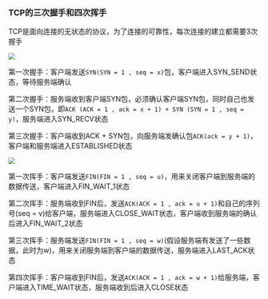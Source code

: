 ### TCP的三次握手和四次挥手

TCP是面向连接的无状态的协议，为了连接的可靠性，每次连接的建立都需要3次握手

<img src="https://img-blog.csdn.net/20180717202520531?watermark/2/text/aHR0cHM6Ly9ibG9nLmNzZG4ubmV0L3FxXzM4OTUwMzE2/font/5a6L5L2T/fontsize/400/fill/I0JBQkFCMA==/dissolve/70" style="zoom: 80%;" />

第一次握手：客户端发送`SYN(SYN = 1 , seq = x)`包，客户端进入SYN_SEND状态，等待服务端确认

第二次握手：服务端收到客户端SYN包，必须确认客户端SYN包，同时自己也发送一个SYN包，即`ACK (ACK = 1 , ack = x + 1) + SYN (SYN = 1 , seq = y)`，服务端进入SYN_RECV状态

第三次握手：客户端收到ACK + SYN包，向服务端发确认包`ACK(ack = y + 1)`，客户端和服务端进入ESTABLISHED状态

<img src="https://img-blog.csdn.net/20180717204202563?watermark/2/text/aHR0cHM6Ly9ibG9nLmNzZG4ubmV0L3FxXzM4OTUwMzE2/font/5a6L5L2T/fontsize/400/fill/I0JBQkFCMA==/dissolve/70" style="zoom: 80%;" />

第一次挥手：客户端发送`FIN(FIN = 1 , seq = u)`，用来关闭客户端到服务端的数据传送，客户端进入FIN_WAIT_1状态

第二次挥手：服务端收到FIN后，发送`ACK(ACK = 1 , ack = u + 1)`和自己的序列号(seq = v)给客户端，服务端进入CLOSE_WAIT状态，客户端收到服务端的确认后进入FIN_WAIT_2状态

第三次挥手：服务端发送`FIN(FIN = 1 , seq = w)`(假设服务端有发送了一些数据，此时为w)，用来关闭服务端到客户端的数据传送，服务端进入LAST_ACK状态

第四次挥手：客户端收到FIN后，发送`ACK(ACK = 1 , ack = w + 1)`给服务端，客户端进入TIME_WAIT状态，服务端收到后进入CLOSE状态































